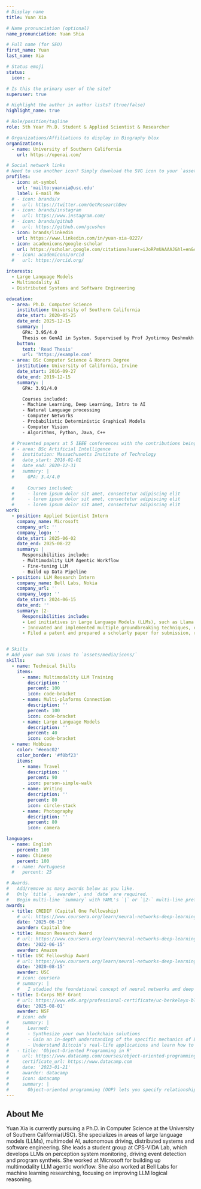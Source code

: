 ```yaml
---
# Display name
title: Yuan Xia

# Name pronunciation (optional)
name_pronunciation: Yuan Shia 

# Full name (for SEO)
first_name: Yuan
last_name: Xia

# Status emoji
status:
  icon: ☕️

# Is this the primary user of the site?
superuser: true

# Highlight the author in author lists? (true/false)
highlight_name: true

# Role/position/tagline
role: 5th Year Ph.D. Student & Applied Scientist & Researcher

# Organizations/Affiliations to display in Biography blox
organizations:
  - name: University of Southern California
    url: https://openai.com/

# Social network links
# Need to use another icon? Simply download the SVG icon to your `assets/media/icons/` folder.
profiles:
  - icon: at-symbol
    url: 'mailto:yuanxia@usc.edu'
    label: E-mail Me
  # - icon: brands/x
  #   url: https://twitter.com/GetResearchDev
  # - icon: brands/instagram
  #   url: https://www.instagram.com/
  # - icon: brands/github
  #   url: https://github.com/gcushen
  - icon: brands/linkedin
    url: https://www.linkedin.com/in/yuan-xia-0227/
  - icon: academicons/google-scholar
    url: https://scholar.google.com/citations?user=iJoRPmUAAAAJ&hl=en&citsig=ADIE8slXNs60yLg5ru6Y8hdyNEe_
  # - icon: academicons/orcid
  #   url: https://orcid.org/

interests:
  - Large Language Models
  - Multimodality AI
  - Distributed Systems and Software Engineering

education:
  - area: Ph.D. Computer Science
    institution: University of Southern California
    date_start: 2020-05-25
    date_end: 2025-12-15
    summary: |
      GPA: 3.95/4.0
      Thesis on GenAI in System. Supervised by Prof Jyotirmoy Deshmukh (https://jdeshmukh.github.io/).
    button:
      text: 'Read Thesis'
      url: 'https://example.com'
  - area: BSc Computer Science & Honors Degree
    institution: University of California, Irvine
    date_start: 2016-09-27
    date_end: 2019-12-15
    summary: |
      GPA: 3.91/4.0

      Courses included:
      - Machine Learning, Deep Learning, Intro to AI
      - Natural Language processing
      - Computer Networks
      - Probabilistic Deterministic Graphical Models
      - Computer Vision
      - Algorithms, Python, Java, C++

  # Presented papers at 5 IEEE conferences with the contributions being published in 2 Springer journals.
  # - area: BSc Artificial Intelligence
  #   institution: Massachusetts Institute of Technology
  #   date_start: 2016-01-01
  #   date_end: 2020-12-31
  #   summary: |
  #     GPA: 3.4/4.0
      
  #     Courses included:
  #     - lorem ipsum dolor sit amet, consectetur adipiscing elit
  #     - lorem ipsum dolor sit amet, consectetur adipiscing elit
  #     - lorem ipsum dolor sit amet, consectetur adipiscing elit
work:
  - position: Applied Scientist Intern
    company_name: Microsoft
    company_url: ''
    company_logo: ''
    date_start: 2025-06-02
    date_end: 2025-08-22
    summary: |
      Responsibilities include:
      - Multimodality LLM Agentic Workflow
      - Fine-tuning LLM
      - Build up Data Pipeline
  - position: LLM Research Intern
    company_name: Bell Labs, Nokia
    company_url: ''
    company_logo: ''
    date_start: 2024-06-15
    date_end: ''
    summary: |2-
      Responsibilities include:
      - Led initiatives in Large Language Models (LLMs), such as Llama 3 & Llama 3.1, and transformer reinforcement learning, driving forward innovations in machine learning.
      - Innovated and implemented multiple groundbreaking techniques, establishing a new framework that markedly improved the reasoning accuracy of LLMs.
      - Filed a patent and prepared a scholarly paper for submission, reflecting pioneering contributions to the field of LLMs.


# Skills
# Add your own SVG icons to `assets/media/icons/`
skills:
  - name: Technical Skills
    items:
      - name: Multimodality LLM Training
        description: ''
        percent: 100
        icon: code-bracket
      - name: Multi-plaforms Connection
        description: ''
        percent: 100
        icon: code-bracket
      - name: Large Language Models
        description: ''
        percent: 40
        icon: code-bracket
  - name: Hobbies
    color: '#eeac02'
    color_border: '#f0bf23'
    items:
      - name: Travel
        description: ''
        percent: 90
        icon: person-simple-walk
      - name: Writing
        description: ''
        percent: 80
        icon: circle-stack
      - name: Photography
        description: ''
        percent: 80
        icon: camera

languages:
  - name: English
    percent: 100
  - name: Chinese
    percent: 100
  # - name: Portuguese
  #   percent: 25

# Awards.
#   Add/remove as many awards below as you like.
#   Only `title`, `awarder`, and `date` are required.
#   Begin multi-line `summary` with YAML's `|` or `|2-` multi-line prefix and indent 2 spaces below.
awards:
  - title: CREDIF (Capital One Fellowship)
    # url: https://www.coursera.org/learn/neural-networks-deep-learning
    date: '2025-06-15'
    awarder: Capital One
  - title: Amazon Research Award
    # url: https://www.coursera.org/learn/neural-networks-deep-learning
    date: '2022-06-15'
    awarder: Amazon
  - title: USC Fellowship Award
    # url: https://www.coursera.org/learn/neural-networks-deep-learning
    date: '2020-08-15'
    awarder: USC
    # icon: coursera
    # summary: |
    #   I studied the foundational concept of neural networks and deep learning. By the end, I was familiar with the significant technological trends driving the rise of deep learning; build, train, and apply fully connected deep neural networks; implement efficient (vectorized) neural networks; identify key parameters in a neural network’s architecture; and apply deep learning to your own applications.
  - title: I-Corps NSF Grant
    # url: https://www.edx.org/professional-certificate/uc-berkeleyx-blockchain-fundamentals
    date: '2025-08-01'
    awarder: NSF
    # icon: edx
#     summary: |
#       Learned:
#       - Synthesize your own blockchain solutions
#       - Gain an in-depth understanding of the specific mechanics of Bitcoin
#       - Understand Bitcoin’s real-life applications and learn how to attack and destroy Bitcoin, Ethereum, smart contracts and Dapps, and alternatives to Bitcoin’s Proof-of-Work consensus algorithm
#   - title: 'Object-Oriented Programming in R'
#     url: https://www.datacamp.com/courses/object-oriented-programming-with-s3-and-r6-in-r
#     certificate_url: https://www.datacamp.com
#     date: '2023-01-21'
#     awarder: datacamp
#     icon: datacamp
#     summary: |
#       Object-oriented programming (OOP) lets you specify relationships between functions and the objects that they can act on, helping you manage complexity in your code. This is an intermediate level course, providing an introduction to OOP, using the S3 and R6 systems. S3 is a great day-to-day R programming tool that simplifies some of the functions that you write. R6 is especially useful for industry-specific analyses, working with web APIs, and building GUIs.
---
```


## About Me

Yuan Xia is currently pursuing a Ph.D. in Computer Science at the University of Southern California(USC). She specializes in areas of large language models (LLMs), multimodel AI, autonomous driving, distributed systems and software engineering. She leads a student group at CPS-VIDA Lab, which develops LLMs on perception system monitoring, driving event detection and program syntheis. She worked at Microsoft for building up multimodality LLM agentic workflow. She also worked at Bell Labs for machine learning researching, focusing on improving LLM logical reasoning. 


